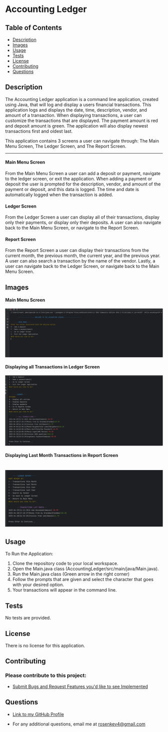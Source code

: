 # Accounting Ledger

## Table of Contents
- [Description](#description)
- [Images](#images)
- [Usage](#usage)
- [Tests](#tests)
- [License](#license)
- [Contributing](#contributing)
- [Questions](#questions)

## Description
The Accounting Ledger application is a command line application, created using Java, that will log and display a users financial transactions. This application logs and displays the date, time, description, vendor, and amount of a transaction. When displaying transactions, a user can customize the transactions that are displayed. The payment amount is red and deposit amount is green. The application will also display newest transactions first and oldest last. 

This application contains 3 screens a user can navigate through: The Main Menu Screen, The Ledger Screen, and The Report Screen. 
____

#### Main Menu Screen
From the Main Menu Screen a user can add a deposit or payment, navigate to the ledger screen, or exit the application. When adding a payment or deposit the user is prompted for the description, vendor, and amount of the payment or deposit, and this data is logged. The time and date is automatically logged when the transaction is added.
#### Ledger Screen
From the Ledger Screen a user can display all of their transactions, display only their payments, or display only their deposits. A user can also navigate back to the Main Menu Screen, or navigate to the Report Screen.
#### Report Screen
From the Report Screen a user can display their transactions from the current month, the previous month, the current year, and the previous year. A user can also search a transaction by the name of the vendor. Lastly, a user can navigate back to the Ledger Screen, or navigate back to the Main Menu Screen.

## Images

#### Main Menu Screen
![img_2.png](AccountingLedger/images/mainMenu.png)
#### Displaying all Transactions in Ledger Screen
![img.png](AccountingLedger/images/ledgerAllTransaction.png)
#### Displaying Last Month Transactions in Report Screen
![img_1.png](AccountingLedger/images/lastMonthTransReportScreen.png)
=======

## Usage
To Run the Application:
1) Clone the repository code to your local workspace.
2) Open the Main.java class (AccountingLedger/src/main/java/Main.java).
3) Run the Main.java class (Green arrow in the right corner)
4) Follow the prompts that are given and select the character that goes with your desired option.
5) Your transactions will appear in the command line.

## Tests
No tests are provided.

## License
There is no license for this application.

## Contributing
### Please contribute to this project:
- [Submit Bugs and Request Features you'd like to see Implemented](https://github.com/krosengr4/capstone-1/issues)

## Questions
- [Link to my GitHub Profile](https://github.com/krosengr4)

- For any additional questions, email me at rosenkev4@gmail.com
